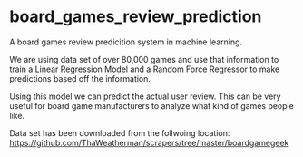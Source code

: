 # board_games_review_prediction
A board games review predicition system in machine learning.

We are using data set of over 80,000 games and use that information to train a Linear Regression Model 
and a Random Force Regressor to make predictions based off the information.

Using this model we can predict the actual user review. This can be very useful for board game manufacturers to analyze what kind of games
people like. 

Data set has been downloaded from the follwoing location:
https://github.com/ThaWeatherman/scrapers/tree/master/boardgamegeek
